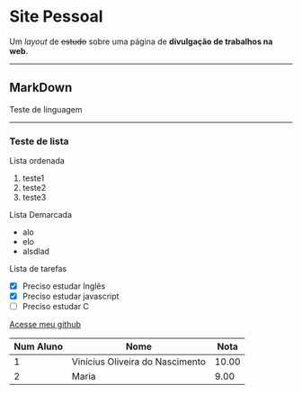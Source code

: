 # Site Pessoal

Um *layout* de ~~estudo~~ sobre uma página de **divulgação de trabalhos na web**.

***

## MarkDown

Teste de linguagem 


***


### Teste de lista

Lista ordenada

1. teste1
2. teste2
3. teste3

Lista Demarcada

- alo
- elo
- alsdlad

Lista de tarefas

- [x] Preciso estudar Inglês
- [x] Preciso estudar javascript
- [ ] Preciso estudar C

[Acesse meu github](https://github.com/viniciusoln)

Num Aluno | Nome | Nota 
---|---|---
1 | Vinícius Oliveira do Nascimento | 10.00
2 | Maria | 9.00


